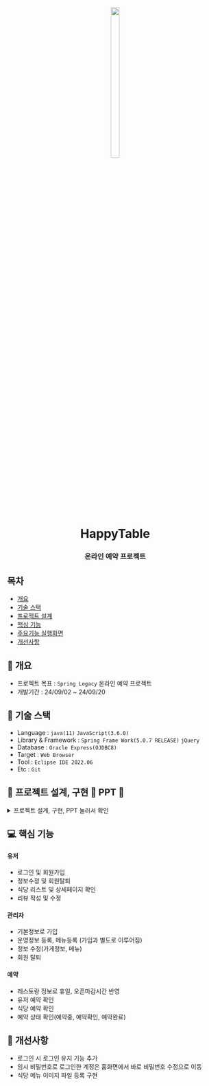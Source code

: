 <h1 align='center'> <img src="https://github.com/user-attachments/assets/37e695aa-3dbb-4cde-9514-0f24851a87d6" width="20%" height="30%"> </h1>



<h1  align='center'>HappyTable</h1>
<h3 align='center'> 온라인 예약 프로젝트 </h3>



## 목차
- [개요](https://github.com//poty7877/SpringProject#-개요)
- [기술 스택](https://github.com//poty7877/SpringProject#-기술-스택)
- [프로젝트 설계](https://github.com//poty7877/SpringProject#프로젝트-설계)
- [핵심 기능](https://github.com//poty7877/SpringProject#-핵심-기능)
- [주요기능 실행화면](https://github.com//poty7877/SpringProject#-주요기능-실행화면)
- [개선사항](https://github.com//poty7877/SpringProject#-개선사항)
  


## 🚩 개요
- 프로젝트 목표 : `Spring Legacy` 온라인 예약 프로젝트
- 개발기간 : 24/09/02 ~ 24/09/20



## 🔧 기술 스택
- Language : `java(11)` `JavaScript(3.6.0)`
- Library & Framework : `Spring Frame Work(5.0.7 RELEASE)` `jQuery`
- Database : `Oracle Express(OJDBC8)`
- Target : `Web Browser`
- Tool : `Eclipse IDE 2022.06`
- Etc : `Git`

## 👾 프로젝트 설계, 구현 📂 PPT 📂

<details><summary>프로젝트 설계, 구현, PPT 눌러서 확인</summary>   
<div align="center">   


![image](https://github.com/user-attachments/assets/976aafc8-7d09-428e-b9ce-7614abca6a8e)
![image](https://github.com/user-attachments/assets/ef4db12d-3342-4d14-beca-c9b8ba5959ba)
![image](https://github.com/user-attachments/assets/11a64ff0-01e4-4a00-922b-e135462f2f1a)
![image](https://github.com/user-attachments/assets/3abc9459-9817-401e-85ae-4cba78fa561f)
![image](https://github.com/user-attachments/assets/37068cc2-eb3e-4312-8cd8-67eab1027e29)
![image](https://github.com/user-attachments/assets/4a3039c1-5126-4667-bc80-fd6c13cae1ed)
![image](https://github.com/user-attachments/assets/2d89edab-fa87-48c4-aee8-d68cea2a168e)
![image](https://github.com/user-attachments/assets/1e9d07fe-2a67-44e5-8042-bf88e17842a7)
![image](https://github.com/user-attachments/assets/36296ce4-38ca-48fc-be44-50c40beb3e4d)
![image](https://github.com/user-attachments/assets/7e5c132b-547b-403a-972c-e1a124a060a7)
![image](https://github.com/user-attachments/assets/f6d6d757-9069-4891-8104-4b73ac37b626)
![image](https://github.com/user-attachments/assets/2ca08011-fe18-4239-ae01-d754c82acf2b)
![image](https://github.com/user-attachments/assets/b03acf7a-7906-4da6-9c8b-351d54f769b7)
![image](https://github.com/user-attachments/assets/c05960fd-1d58-4b9c-9945-8ca80461f720)
![image](https://github.com/user-attachments/assets/cb96f4df-7620-46e6-9376-10de4d2127e8)
![image](https://github.com/user-attachments/assets/6d650493-1958-46a7-a585-c1c4d284a669)
![image](https://github.com/user-attachments/assets/4dabc61c-0548-4201-b347-cb37f61221bc)
![image](https://github.com/user-attachments/assets/981e8edc-3ef5-4a81-83d2-e41ca92e7a40)
![image](https://github.com/user-attachments/assets/4bae7c80-bc1a-47a8-894d-f5e5c9391f75)
![image](https://github.com/user-attachments/assets/80f8a2f9-c678-45f5-adc5-7766d8b06294)
![image](https://github.com/user-attachments/assets/04f1a5f8-d211-47fd-8a17-1151ae25e9d5)
![image](https://github.com/user-attachments/assets/2ba746a2-33be-40a8-acec-899c2d82f058)
![image](https://github.com/user-attachments/assets/fc35b8b2-071f-4934-8441-d7b05cd1b5dc)
![image](https://github.com/user-attachments/assets/2cd2997e-d094-4726-a767-fa3b32ce198e)
![image](https://github.com/user-attachments/assets/a84a7348-22d2-4a45-869e-787dec535881)
![image](https://github.com/user-attachments/assets/c4d7ac5a-34a4-428d-866f-b1b2056e6854)
![image](https://github.com/user-attachments/assets/1dadb902-3861-4f81-b9f6-293dd4780308)
![image](https://github.com/user-attachments/assets/c5997d41-4efa-4b24-8944-aaac4263d525)
![image](https://github.com/user-attachments/assets/7dc7fc9d-2e76-4f7a-9405-8dfda8502c1c)
![image](https://github.com/user-attachments/assets/537d964c-f85e-4764-bde5-1d8070ba9ea2)
![image](https://github.com/user-attachments/assets/dd9ea999-bd3e-45c4-a5f6-0bb73dc3b4cd)
![image](https://github.com/user-attachments/assets/1e9951b7-e171-4081-ae41-b8f2a1c686bd)
![image](https://github.com/user-attachments/assets/f566c610-789d-46c9-ac48-2e284fa9e87a)
![image](https://github.com/user-attachments/assets/23c89091-a030-459f-b6b6-6cefe9d8fc66)
![image](https://github.com/user-attachments/assets/494839c4-f53f-4321-931d-051575802aaa)
![image](https://github.com/user-attachments/assets/2b83f13a-e877-4db1-8928-0cb6e6768001)
![image](https://github.com/user-attachments/assets/bc461e48-15b8-40e3-8c40-bda8160f4526)
![image](https://github.com/user-attachments/assets/6005fe25-14ce-4d4b-a7cb-9c0583d34ce6)
![image](https://github.com/user-attachments/assets/7f2029cc-d9d0-4dc0-916d-53570c3b426a)
![image](https://github.com/user-attachments/assets/f41a3812-6001-4ade-9890-1fd59bcccb1d)
![image](https://github.com/user-attachments/assets/5c51f99d-37e9-4916-b92a-4e1a61519754)
![image](https://github.com/user-attachments/assets/e5d86f1a-c510-417d-bec7-a76683395e8d)
![image](https://github.com/user-attachments/assets/ca2b5ccb-e949-4e32-8660-db21f0762859)
![image](https://github.com/user-attachments/assets/2e152c0a-581f-4fe6-9fcd-fea58b8ebe4e)
![image](https://github.com/user-attachments/assets/699b29f4-e029-4815-b249-ec15f29e29da)
![image](https://github.com/user-attachments/assets/171ed81c-5815-4ad2-840b-dcf9f507f04d)
![image](https://github.com/user-attachments/assets/e655c350-7e71-4e69-a2ca-f63cbb0954c4)
![image](https://github.com/user-attachments/assets/bc7ccc90-b22f-4749-8a4d-aaa03eda2809)
![image](https://github.com/user-attachments/assets/354832a2-ce70-4544-af4d-1d1b87275eeb)









</div>            
</details>

## 💻 핵심 기능



#### 유저
- 로그인 및 회원가입
- 정보수정 및 회원탈퇴
- 식당 리스트 및 상세페이지 확인
- 리뷰 작성 및 수정

#### 관리자
- 기본정보로 가입
- 운영정보 등록, 메뉴등록 (가입과 별도로 이루어짐) 
- 정보 수정(가게정보, 메뉴)
- 회원 탈퇴 

#### 예약
- 레스토랑 정보로 휴일, 오픈마감시간 반영
- 유저 예약 확인
- 식당 예약 확인
- 예약 상태 확인(예약중, 예약확인, 예약완료)

<!--## 🎇 주요기능 실행화면

<details>
<summary> 실행화면 1 눌러서 확인</summary>



</details>

<details>
<summary> 실행화면 2 눌러서 확인</summary>-->



</details>


## 🌄 개선사항
- 로그인 시 로그인 유지 기능 추가
- 임시 비밀번호로 로그인한 계정은 홈화면에서 바로 비밀번호 수정으로 이동
- 식당 메뉴 이미지 파일 등록 구현
